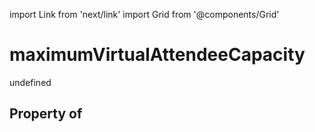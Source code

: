 import Link from 'next/link'
import Grid from '@components/Grid'

# maximumVirtualAttendeeCapacity

undefined

## Property of



